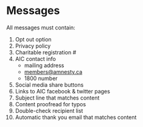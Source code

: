 Messages
=====================

All messages must contain:

1. Opt out option
1. Privacy policy
1. Charitable registration #
1. AIC contact info
	- mailing address
	- members@amnesty.ca
	- 1800 number
1. Social media share buttons
1. Links to AIC facebook & twitter pages
1. Subject line that matches content
1. Content proofread for typos
1. Double-check recipient list
1. Automatic thank you email that matches content
